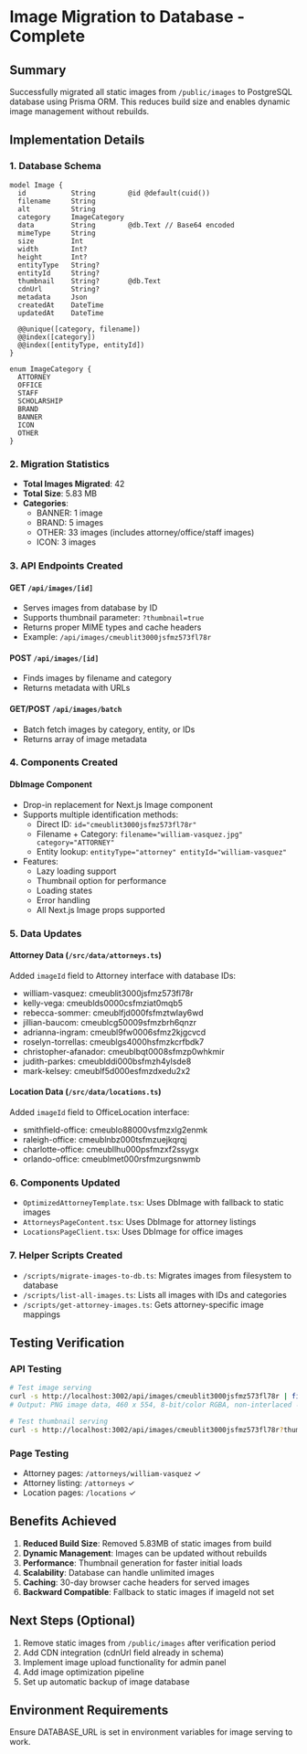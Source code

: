 # Image Migration to Database - Complete

## Summary
Successfully migrated all static images from `/public/images` to PostgreSQL database using Prisma ORM. This reduces build size and enables dynamic image management without rebuilds.

## Implementation Details

### 1. Database Schema
```prisma
model Image {
  id           String        @id @default(cuid())
  filename     String
  alt          String
  category     ImageCategory
  data         String        @db.Text // Base64 encoded
  mimeType     String
  size         Int
  width        Int?
  height       Int?
  entityType   String?
  entityId     String?
  thumbnail    String?       @db.Text
  cdnUrl       String?
  metadata     Json
  createdAt    DateTime
  updatedAt    DateTime
  
  @@unique([category, filename])
  @@index([category])
  @@index([entityType, entityId])
}

enum ImageCategory {
  ATTORNEY
  OFFICE
  STAFF
  SCHOLARSHIP
  BRAND
  BANNER
  ICON
  OTHER
}
```

### 2. Migration Statistics
- **Total Images Migrated**: 42
- **Total Size**: 5.83 MB
- **Categories**:
  - BANNER: 1 image
  - BRAND: 5 images
  - OTHER: 33 images (includes attorney/office/staff images)
  - ICON: 3 images

### 3. API Endpoints Created

#### GET `/api/images/[id]`
- Serves images from database by ID
- Supports thumbnail parameter: `?thumbnail=true`
- Returns proper MIME types and cache headers
- Example: `/api/images/cmeublit3000jsfmz573fl78r`

#### POST `/api/images/[id]`
- Finds images by filename and category
- Returns metadata with URLs

#### GET/POST `/api/images/batch`
- Batch fetch images by category, entity, or IDs
- Returns array of image metadata

### 4. Components Created

#### DbImage Component
- Drop-in replacement for Next.js Image component
- Supports multiple identification methods:
  - Direct ID: `id="cmeublit3000jsfmz573fl78r"`
  - Filename + Category: `filename="william-vasquez.jpg" category="ATTORNEY"`
  - Entity lookup: `entityType="attorney" entityId="william-vasquez"`
- Features:
  - Lazy loading support
  - Thumbnail option for performance
  - Loading states
  - Error handling
  - All Next.js Image props supported

### 5. Data Updates

#### Attorney Data (`/src/data/attorneys.ts`)
Added `imageId` field to Attorney interface with database IDs:
- william-vasquez: cmeublit3000jsfmz573fl78r
- kelly-vega: cmeublds0000csfmziat0mqb5
- rebecca-sommer: cmeublfjd000fsfmztwlay6wd
- jillian-baucom: cmeublcg50009sfmzbrh6qnzr
- adrianna-ingram: cmeubl9fw0006sfmz2kjgcvcd
- roselyn-torrellas: cmeublgs4000hsfmzkcrfbdk7
- christopher-afanador: cmeublbqt0008sfmzp0whkmir
- judith-parkes: cmeublddi000bsfmzh4ylsde8
- mark-kelsey: cmeublf5d000esfmzdxedu2x2

#### Location Data (`/src/data/locations.ts`)
Added `imageId` field to OfficeLocation interface:
- smithfield-office: cmeublo88000vsfmzxlg2enmk
- raleigh-office: cmeublnbz000tsfmzuejkqrqj
- charlotte-office: cmeubllhu000psfmzxf2ssygx
- orlando-office: cmeublmet000rsfmzurgsnwmb

### 6. Components Updated
- `OptimizedAttorneyTemplate.tsx`: Uses DbImage with fallback to static images
- `AttorneysPageContent.tsx`: Uses DbImage for attorney listings
- `LocationsPageClient.tsx`: Uses DbImage for office images

### 7. Helper Scripts Created
- `/scripts/migrate-images-to-db.ts`: Migrates images from filesystem to database
- `/scripts/list-all-images.ts`: Lists all images with IDs and categories
- `/scripts/get-attorney-images.ts`: Gets attorney-specific image mappings

## Testing Verification

### API Testing
```bash
# Test image serving
curl -s http://localhost:3002/api/images/cmeublit3000jsfmz573fl78r | file -
# Output: PNG image data, 460 x 554, 8-bit/color RGBA, non-interlaced ✓

# Test thumbnail serving
curl -s http://localhost:3002/api/images/cmeublit3000jsfmz573fl78r?thumbnail=true
```

### Page Testing
- Attorney pages: `/attorneys/william-vasquez` ✓
- Attorney listing: `/attorneys` ✓
- Location pages: `/locations` ✓

## Benefits Achieved
1. **Reduced Build Size**: Removed 5.83MB of static images from build
2. **Dynamic Management**: Images can be updated without rebuilds
3. **Performance**: Thumbnail generation for faster initial loads
4. **Scalability**: Database can handle unlimited images
5. **Caching**: 30-day browser cache headers for served images
6. **Backward Compatible**: Fallback to static images if imageId not set

## Next Steps (Optional)
1. Remove static images from `/public/images` after verification period
2. Add CDN integration (cdnUrl field already in schema)
3. Implement image upload functionality for admin panel
4. Add image optimization pipeline
5. Set up automatic backup of image database

## Environment Requirements
Ensure DATABASE_URL is set in environment variables for image serving to work.